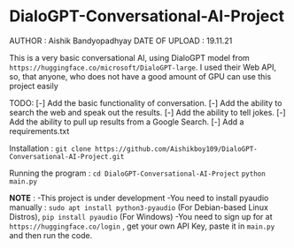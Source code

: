 # DialoGPT-Conversational-AI-Project

AUTHOR : Aishik Bandyopadhyay
DATE OF UPLOAD : 19.11.21

This is a very basic conversational AI, using DialoGPT model from `https://huggingface.co/microsoft/DialoGPT-large`. I used their Web API, so, that anyone, who does not have a good amount of GPU can use this project easily

TODO:
    [-] Add the basic functionality of conversation.
    [-] Add the ability to search the web and speak out the results.
    [-] Add the ability to tell jokes.
    [-] Add the ability to pull up results from a Google Search.
    [-] Add a requirements.txt
    
Installation :
    `git clone https://github.com/Aishikboy109/DialoGPT-Conversational-AI-Project.git`

Running the program :
    `cd DialoGPT-Conversational-AI-Project`
    `python main.py`

**NOTE** :
-This project is under development
-You need to install pyaudio manually : `sudo apt install python3-pyaudio` (For Debian-based Linux Distros), `pip install pyaudio` (For Windows)
-You need to sign up for at `https://huggingface.co/login` , get your own API Key, paste it in `main.py` and then run the code.
